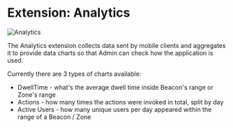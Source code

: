 # Extension: Analytics

![Analytics](../images/analytics.png)

The Analytics extension collects data sent by mobile clients and aggregates it to provide
data charts so that Admin can check how the application is used.

Currently there are 3 types of charts available:
* DwellTime - what's the average dwell time inside Beacon's range or Zone's range
* Actions - how many times the actions were invoked in total, split by day
* Active Users - how many unique users per day appeared within the range of a Beacon / Zone
